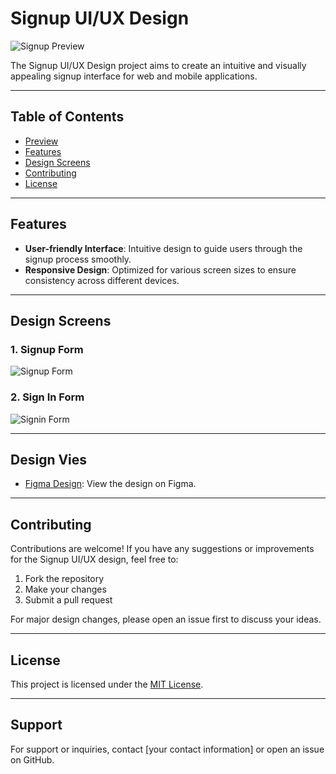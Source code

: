 # Signup UI/UX Design

![Signup Preview](signupMobile.png)

The Signup UI/UX Design project aims to create an intuitive and visually appealing signup interface for web and mobile applications.

---

## Table of Contents

- [Preview](#preview)
- [Features](#features)
- [Design Screens](#design-screens)
- [Contributing](#contributing)
- [License](#license)

---


## Features

- **User-friendly Interface**: Intuitive design to guide users through the signup process smoothly.
- **Responsive Design**: Optimized for various screen sizes to ensure consistency across different devices.

---

## Design Screens

### 1. Signup Form
![Signup Form](signupMobile.png)

### 2. Sign In Form
![Signin Form](signinMobile.png)

---

## Design Vies

- [Figma Design](https://www.figma.com/file/zss3e3iEAV3dVqRbS0E99d/CodSoft-SignUp?type=design&node-id=31%3A2&mode=design&t=lH3QtWEurI1ugkqu-1): View the design on Figma.

---

## Contributing

Contributions are welcome! If you have any suggestions or improvements for the Signup UI/UX design, feel free to:

1. Fork the repository
2. Make your changes
3. Submit a pull request

For major design changes, please open an issue first to discuss your ideas.

---


## License

This project is licensed under the [MIT License](https://opensource.org/licenses/MIT).

---



## Support

For support or inquiries, contact [your contact information] or open an issue on GitHub.

